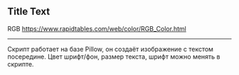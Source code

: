 ## Title Text

RGB https://www.rapidtables.com/web/color/RGB_Color.html

---

Скрипт работает на базе Pillow, он создаёт изображение с текстом посередине. Цвет шрифт/фон, размер текста, шрифт можно менять в скрипте.
